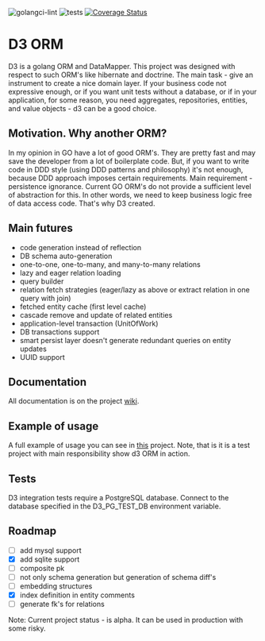 ![golangci-lint](https://github.com/godzie44/d3orm/workflows/golangci-lint/badge.svg) ![tests](https://github.com/godzie44/d3orm/workflows/tests/badge.svg) [![Coverage Status](https://coveralls.io/repos/github/godzie44/d3/badge.svg?branch=master)](https://coveralls.io/github/godzie44/d3?branch=master)

# D3 ORM

D3 is a golang ORM and DataMapper. This project was designed with respect to such 
ORM's like hibernate and doctrine. The main task - give an instrument to create a nice domain layer. If your business code not expressive enough, or if you want unit tests without a database, or if in your application, for some reason, you need aggregates, 
repositories, entities, and value objects - d3 can be a good choice.

## Motivation. Why another ORM?

In my opinion in GO have a lot of good ORM's. They are pretty fast and may save the developer from a lot of boilerplate code. But, if you want to write code
in DDD style (using DDD patterns and philosophy) it's not enough, 
because DDD approach imposes certain requirements. Main requirement - 
persistence ignorance. Current GO ORM's do not provide a sufficient level of abstraction for this.
In other words, we need to keep business logic free of data access code. That's why D3 created.

## Main futures

- code generation instead of reflection
- DB schema auto-generation
- one-to-one, one-to-many, and many-to-many relations
- lazy and eager relation loading
- query builder
- relation fetch strategies (eager/lazy as above or extract relation in one query with join)
- fetched entity cache (first level cache)
- cascade remove and update of related entities
- application-level transaction (UnitOfWork)
- DB transactions support
- smart persist layer doesn't generate redundant queries on entity updates
- UUID support

## Documentation

All documentation is on the project [wiki](https://github.com/godzie44/d3/wiki).

## Example of usage

A full example of usage you can see in [this](https://github.com/godzie44/last-wish) project. Note, that is it is a test project
with main responsibility show d3 ORM in action.

## Tests

D3 integration tests require a PostgreSQL database. Connect to the database specified in the D3_PG_TEST_DB environment variable.

## Roadmap

- [ ] add mysql support
- [X] add sqlite support
- [ ] composite pk
- [ ] not only schema generation but generation of schema diff's
- [ ] embedding structures
- [X] index definition in entity comments
- [ ] generate fk's for relations

Note: Current project status - is alpha. It can be used in production with some risky.
